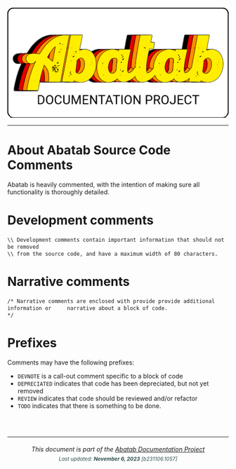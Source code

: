 <div align="center">

![](_attachments/logo/abatab-documentation-project-logo.png)

</div>

***

# About Abatab Source Code Comments

Abatab is heavily commented, with the intention of making sure all functionality is thoroughly detailed.

# Development comments

```text
\\ Development comments contain important information that should not be removed
\\ from the source code, and have a maximum width of 80 characters.
```

# Narrative comments

```text
/* Narrative comments are enclosed with provide provide additional information or     narrative about a block of code.
*/
```

# Prefixes

Comments may have the following prefixes:

- `DEVNOTE` is a call-out comment specific to a block of code
- `DEPRECIATED` indicates that code has been depreciated, but not yet removed
- `REVIEW` indicates that code should be reviewed and/or refactor
- `TODO` indicates that there is something to be done.

<br>
<br>

***

<div align="center">
	<h6>
		This document is part of the <a href="https://spectrum-health-systems.github.io/Abatab-Documentation-Project/">Abatab Documentation Project</a>
		<br>
		<sub style="color:DarkSlateGrey;">
			Last updated: <b>November 6, 2023</b> [b231106.1057]
		</sub>
	</h6>
</div>